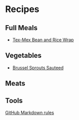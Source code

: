 # Recipes

## Full Meals

- [Tex-Mex Bean and Rice Wrap](texmex-wrap.md)

## Vegetables

- [Brussel Sprouts Sauteed](brussel-sprouts-sauteed.md)

## Meats

## Tools

[GitHub Markdown rules](https://docs.github.com/en/get-started/writing-on-github/getting-started-with-writing-and-formatting-on-github/basic-writing-and-formatting-syntax)
